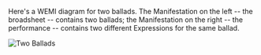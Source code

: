 Here's a WEMI diagram for two ballads.
The Manifestation on the left -- the broadsheet -- contains two ballads; the Manifestation on the right -- the performance -- contains
two different Expressions for the same ballad.
  
![Two Ballads](https://user-images.githubusercontent.com/13102982/230492520-b78e2b7a-0fd5-4300-bac4-46972395fff1.png)
